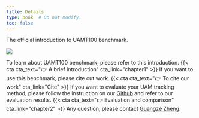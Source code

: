 ```yaml
---
title: Details
type: book  # Do not modify.
toc: false
---
```


The official introduction to UAMT100 benchmark.

![](/images/SiamSA.gif)

To learn about UAMT100 benchmark, please refer to this introduction.
{{< cta cta_text="👉 A brief introduction" cta_link="chapter1" >}}
If you want to use this benchmark, please cite out work.
{{< cta cta_text="👉 To cite our work" cta_link="Cite" >}}
If you want to evaluate your UAM tracking method, please follow the instruction on our [Github](https://github.com/vision4robotics/SiamSA) and refer to our evaluation results.
{{< cta cta_text="👉 Evaluation and comparison" cta_link="chapter2" >}}
Any question, please contact [Guangze Zheng](https://zhengguangze.netlify.app/).